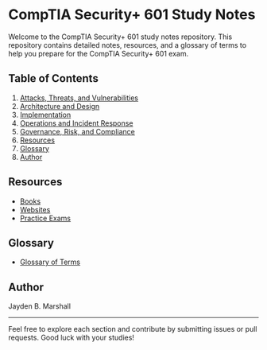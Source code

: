 # CompTIA Security+ 601 Study Notes

Welcome to the CompTIA Security+ 601 study notes repository. This repository contains detailed notes, resources, and a glossary of terms to help you prepare for the CompTIA Security+ 601 exam.

## Table of Contents

1. [Attacks, Threats, and Vulnerabilities](https://github.com/Jayden-Marshall/SecurityPlus/blob/main/Topics/1.0%20Threats%2C%20Attacks%20and%20Vulnerabilities)
2. [Architecture and Design](https://github.com/Jayden-Marshall/SecurityPlus/blob/main/Topics/2.0%20Architecture%20and%20Design)
3. [Implementation](https://github.com/Jayden-Marshall/SecurityPlus/blob/main/Topics/3.0%20Implementation)
4. [Operations and Incident Response](https://github.com/Jayden-Marshall/SecurityPlus/blob/main/Topics/4.0%20Operation%20and%20Incident%20Response)
5. [Governance, Risk, and Compliance](https://github.com/Jayden-Marshall/SecurityPlus/blob/main/Topics/5.0%20Governance%2C%20Risk%2C%20and%20Compliance)
6. [Resources](https://github.com/Jayden-Marshall/SecurityPlus/blob/main/Google%20Drive%20File)
7. [Glossary](https://github.com/Jayden-Marshall/SecurityPlus/blob/main/Glossary)
8. [Author](https://github.com/Jayden-Marshall)

## Resources

- [Books](Resources/Books.md)
- [Websites](Resources/Websites.md)
- [Practice Exams](Resources/Practice_Exams.md)

## Glossary

- [Glossary of Terms](Glossary.md)

## Author

Jayden B. Marshall

---

Feel free to explore each section and contribute by submitting issues or pull requests. Good luck with your studies!
